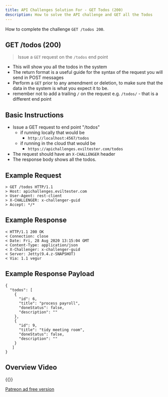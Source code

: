 ```yaml
---
title: API Challenges Solution For - GET Todos (200)
description: How to solve the API challenge and GET all the Todos
---
```


How to complete the challenge `GET /todos 200`.


## GET /todos (200)

> Issue a `GET` request on the `/todos` end point

- This will show you all the todos in the system
- The return format is a useful guide for the syntax of the request you will send in POST messages
- Perform a `GET` prior to any amendment or deletion, to make sure that the data in the system is what you expect it to be.
- remember not to add a trailing `/` on the request e.g. `/todos/` - that is a different end point

## Basic Instructions

- Issue a GET request to end point "/todos"
    - if running locally that would be
        - `http://localhost:4567/todos`
    - if running in the cloud that would be
        - `https://apichallenges.eviltester.com/todos`
- The request should have an `X-CHALLENGER` header
- The response body shows all the todos.

## Example Request

~~~~~~~~
> GET /todos HTTP/1.1
> Host: apichallenges.eviltester.com
> User-Agent: rest-client
> X-CHALLENGER: x-challenger-guid
> Accept: */*
~~~~~~~~

## Example Response

~~~~~~~~
< HTTP/1.1 200 OK
< Connection: close
< Date: Fri, 28 Aug 2020 13:15:04 GMT
< Content-Type: application/json
< X-Challenger: x-challenger-guid
< Server: Jetty(9.4.z-SNAPSHOT)
< Via: 1.1 vegur
~~~~~~~~

## Example Response Payload

~~~~~~~~
{
  "todos": [
    {
      "id": 6,
      "title": "process payroll",
      "doneStatus": false,
      "description": ""
    },
    {
      "id": 9,
      "title": "tidy meeting room",
      "doneStatus": false,
      "description": ""
    }
   ]
}
~~~~~~~~

## Overview Video

{{<youtube-embed key="OpisB0UZq0c">}}

[Patreon ad free version](https://www.patreon.com/posts/41107610)
